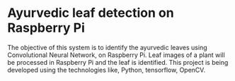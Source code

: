 
# Ayurvedic leaf detection  on Raspberry Pi


The objective of this system is to identify the ayurvedic leaves using Convolutional Neural Network, on Raspberry Pi. Leaf images of a plant will be processed in Raspberry Pi and the leaf is identified. This project is being developed using the technologies like, Python, tensorflow, OpenCV.
